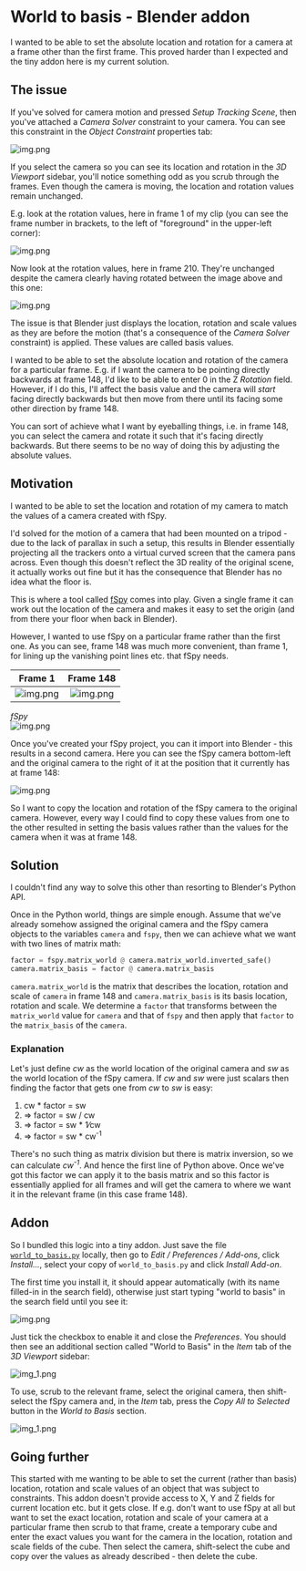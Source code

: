 World to basis - Blender addon
==============================

I wanted to be able to set the absolute location and rotation for a camera at a frame other than the first frame. This proved harder than I expected and the tiny addon here is my current solution.

The issue
---------

If you've solved for camera motion and pressed _Setup Tracking Scene_, then you've attached a _Camera Solver_ constraint to your camera. You can see this constraint in the _Object Constraint_ properties tab:

![img.png](images/object-constraints.png)

If you select the camera so you can see its location and rotation in the _3D Viewport_ sidebar, you'll notice something odd as you scrub through the frames. Even though the camera is moving, the location and rotation values remain unchanged.

E.g. look at the rotation values, here in frame 1 of my clip (you can see the frame number in brackets, to the left of "foreground" in the upper-left corner):

![img.png](images/frame-1.png)

Now look at the rotation values, here in frame 210. They're unchanged despite the camera clearly having rotated between the image above and this one:

![img.png](images/frame-210.png)

The issue is that Blender just displays the location, rotation and scale values as they are before the motion (that's a consequence of the _Camera Solver_ constraint) is applied. These values are called basis values.

I wanted to be able to set the absolute location and rotation of the camera for a particular frame. E.g. if I want the camera to be pointing directly backwards at frame 148, I'd like to be able to enter 0 in the Z _Rotation_ field. However, if I do this, I'll affect the basis value and the camera will _start_ facing directly backwards but then move from there until its facing some other direction by frame 148.

You can sort of achieve what I want by eyeballing things, i.e. in frame 148, you can select the camera and rotate it such that it's facing directly backwards. But there seems to be no way of doing this by adjusting the absolute values.

Motivation
----------

I wanted to be able to set the location and rotation of my camera to match the values of a camera created with fSpy.

I'd solved for the motion of a camera that had been mounted on a tripod - due to the lack of parallax in such a setup, this results in Blender essentially projecting all the trackers onto a virtual curved screen that the camera pans across. Even though this doesn't reflect the 3D reality of the original scene, it actually works out fine but it has the consequence that Blender has no idea what the floor is.

This is where a tool called [fSpy](https://fspy.io/) comes into play. Given a single frame it can work out the location of the camera and makes it easy to set the origin (and from there your floor when back in Blender).

However, I wanted to use fSpy on a particular frame rather than the first one. As you can see, frame 148 was much more convenient, than frame 1, for lining up the vanishing point lines etc. that fSpy needs.

| Frame 1 | Frame 148 |
|:-------:|:---------:|
| ![img.png](images/clip-frame-1.jpg) | ![img.png](images/clip-frame-148.jpg)

_fSpy_  
![img.png](images/fspy.jpg)

Once you've created your fSpy project, you can it import into Blender - this results in a second camera. Here you can see the fSpy camera bottom-left and the original camera to the right of it at the position that it currently has at frame 148:

![img.png](images/two-cameras.png)

So I want to copy the location and rotation of the fSpy camera to the original camera. However, every way I could find to copy these values from one to the other resulted in setting the basis values rather than the values for the camera when it was at frame 148.

Solution
--------

I couldn't find any way to solve this other than resorting to Blender's Python API.

Once in the Python world, things are simple enough. Assume that we've already somehow assigned the original camera and the fSpy camera objects to the variables `camera` and `fspy`, then we can achieve what we want with two lines of matrix math:

```python
factor = fspy.matrix_world @ camera.matrix_world.inverted_safe()
camera.matrix_basis = factor @ camera.matrix_basis
```

`camera.matrix_world` is the matrix that describes the location, rotation and scale of `camera` in frame 148 and `camera.matrix_basis` is its basis location, rotation and scale. We determine a `factor` that transforms between the `matrix_world` value for `camera` and that of `fspy` and then apply that `factor` to the `matrix_basis` of the `camera`.

### Explanation

Let's just define _cw_ as the world location of the original camera and _sw_ as the world location of the fSpy camera. If _cw_ and _sw_ were just scalars then finding the factor that gets one from _cw_ to _sw_ is easy:

1. cw * factor = sw
2. &rArr; factor = sw / cw
3. &rArr; factor = sw * 1&frasl;cw
4. &rArr; factor = sw * cw<sup>-1</sup>

There's no such thing as matrix division but there is matrix inversion, so we can calculate _cw<sup>-1</sup>_. And hence the first line of Python above. Once we've got this factor we can apply it to the basis matrix and so this factor is essentially applied for all frames and will get the camera to where we want it in the relevant frame (in this case frame 148).

Addon
-----

So I bundled this logic into a tiny addon. Just save the file [`world_to_basis.py`](world_to_basis.py) locally, then go to _Edit / Preferences / Add-ons_, click _Install..._, select your copy of `world_to_basis.py` and click _Install Add-on_.

The first time you install it, it should appear automatically (with its name filled-in in the search field), otherwise just start typing "world to basis" in the search field until you see it:

![img.png](images/img.png)

Just tick the checkbox to enable it and close the _Preferences_. You should then see an additional section called "World to Basis" in the _Item_ tab of the _3D Viewport_ sidebar:

![img_1.png](images/addon-present.png)

To use, scrub to the relevant frame, select the original camera, then shift-select the fSpy camera and, in the _Item_ tab, press the _Copy All to Selected_ button in the _World to Basis_ section.

![img_1.png](images/copy-to-selected.png)

Going further
-------------

This started with me wanting to be able to set the current (rather than basis) location, rotation and scale values of an object that was subject to constraints. This addon doesn't provide access to X, Y and Z fields for current location etc. but it gets close. If e.g. don't want to use fSpy at all but want to set the exact location, rotation and scale of your camera at a particular frame then scrub to that frame, create a temporary cube and enter the exact values you want for the camera in the location, rotation and scale fields of the cube. Then select the camera, shift-select the cube and copy over the values as already described - then delete the cube.
